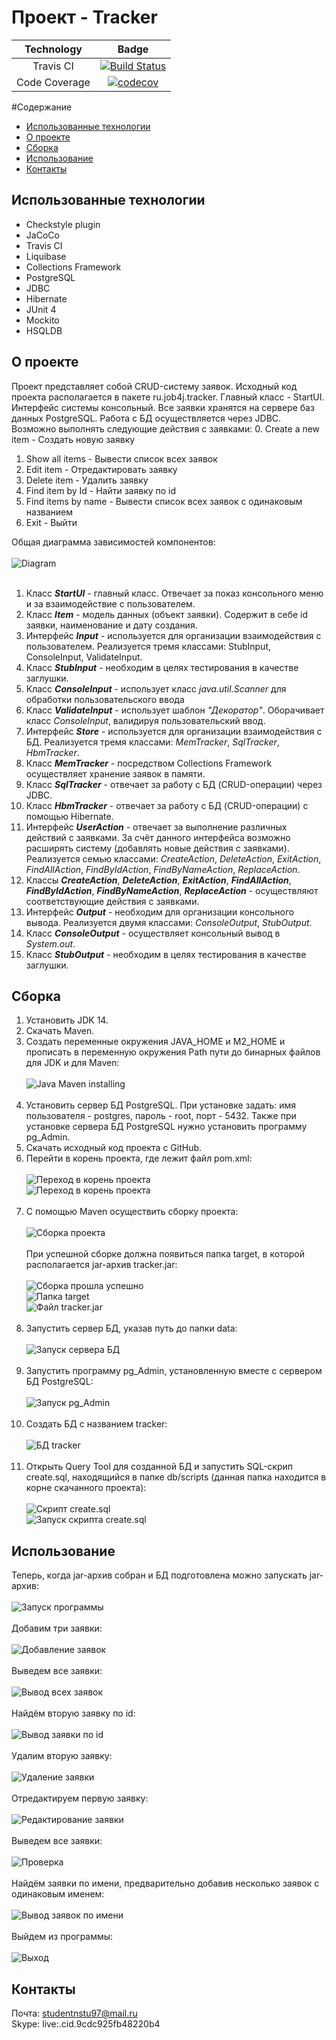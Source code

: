 # Проект - Tracker
| Technology | Badge |
|:----------:|:------:|
| Travis CI | [![Build Status](https://travis-ci.org/DmitriyYugai/job4j_tracker.svg?branch=master)](https://travis-ci.org/DmitriyYugai/job4j_tracker) |
| Code Coverage | [![codecov](https://codecov.io/gh/DmitriyYugai/job4j_tracker/branch/master/graph/badge.svg?token=94KWSPJYGG)](https://codecov.io/gh/DmitriyYugai/job4j_tracker/) |

#Содержание
* [Использованные технологии](#Использованные-технологии)
* [О проекте](#О-проекте)
* [Сборка](#Сборка)
* [Использование](#Использование)
* [Контакты](#Контакты)
## Использованные технологии
* Checkstyle plugin
* JaCoCo
* Travis CI
* Liquibase
* Collections Framework
* PostgreSQL
* JDBC
* Hibernate
* JUnit 4
* Mockito
* HSQLDB
## О проекте
Проект представляет собой CRUD-систему заявок. Исходный код проекта располагается 
в пакете ru.job4j.tracker. Главный класс - StartUI. Интерфейс системы консольный.
Все заявки хранятся на сервере баз данных PostgreSQL. Работа с БД осуществляется через JDBC.
Возможно выполнять следующие действия с заявками:
0. Create a new item - Создать новую заявку
1. Show all items - Вывести список всех заявок
2. Edit item - Отредактировать заявку
3. Delete item - Удалить заявку
4. Find item by Id - Найти заявку по id
5. Find items by name - Вывести список всех заявок с одинаковым названием
6. Exit - Выйти

Общая диаграмма зависимостей компонентов:<br><br>
![Diagram](img/about/dep.PNG)<br><br>
1. Класс __*StartUI*__ - главный класс. Отвечает за показ консольного меню и за взаимодействие с пользователем.
2. Класс __*Item*__ - модель данных (объект заявки). Содержит в себе id заявки, наименование и дату создания. 
3. Интерфейс __*Input*__ - используется для организации взаимодействия с пользователем. 
Реализуется тремя классами: StubInput, ConsoleInput, ValidateInput.
4. Класс __*StubInput*__ - необходим в целях тестирования в качестве заглушки.
5. Класс __*ConsoleInput*__ - использует класс *java.util.Scanner* для обработки пользовательского ввода
6. Класс __*ValidateInput*__ - использует шаблон *"Декоратор"*. 
Оборачивает класс *ConsoleInput*, валидируя пользовательский ввод.
7. Интерфейс __*Store*__ - используется для организации взаимодействия с БД. 
Реализуется тремя классами: *MemTracker*, *SqlTracker*, *HbmTracker*.
8. Класс __*MemTracker*__ - посредством Collections Framework осуществляет хранение заявок в памяти.
9. Класс __*SqlTracker*__ - отвечает за работу с БД (CRUD-операции) через JDBC.
10. Класс __*HbmTracker*__ - отвечает за работу с БД (CRUD-операции) c помощью Hibernate.
11. Интерфейс __*UserAction*__ - отвечает за выполнение различных действий с заявками.
За счёт данного интерфейса возможно расширять систему (добавлять новые действия с заявками). 
Реализуется семью классами: *CreateAction*, *DeleteAction*, *ExitAction*, *FindAllAction*, 
*FindByIdAction*, *FindByNameAction*, *ReplaceAction*.
12. Классы __*CreateAction*__, __*DeleteAction*__, __*ExitAction*__, __*FindAllAction*__, 
__*FindByIdAction*__, __*FindByNameAction*__, __*ReplaceAction*__ - 
осуществляют соответствующие действия с заявками.
13. Интерфейс __*Output*__ - необходим для организации консольного вывода. 
Реализуется двумя классами: *ConsoleOutput*, *StubOutput*.
14. Класс __*ConsoleOutput*__ - осуществляет консольный вывод в *System.out*.
15. Класс __*StubOutput*__ - необходим в целях тестирования в качестве заглушки.
## Сборка
1. Установить JDK 14.
2. Скачать Maven.
3. Создать переменные окружения JAVA_HOME и M2_HOME и прописать в переменную окружения Path 
пути до бинарных файлов для JDK и для Maven:<br><br>
![Java Maven installing](img/build/java_maven.PNG)<br><br>
4. Установить сервер БД PostgreSQL. При установке задать: имя пользователя - postgres, 
пароль - root, порт - 5432. Также при установке сервера БД PostgreSQL нужно установить программу pg_Admin.
5. Скачать исходный код проекта с GitHub.
6. Перейти в корень проекта, где лежит файл pom.xml:<br><br>
![Переход в корень проекта](img/build/cd.PNG)<br>
![Переход в корень проекта](img/build/cd1.PNG)<br><br>
7. С помощью Maven осуществить сборку проекта:<br><br>
![Сборка проекта](img/build/package.PNG)<br><br>
При успешной сборке должна появиться папка target, в которой располагается jar-архив tracker.jar:<br><br>
![Сборка прошла успешно](img/build/package1.PNG)<br>
![Папка target](img/build/target.PNG)<br>
![Файл tracker.jar](img/build/target1.PNG)<br><br>
8. Запустить сервер БД, указав путь до папки data:<br><br>
![Запуск сервера БД](img/build/server_start.PNG)<br><br>
9. Запустить программу pg_Admin, установленную вместе с сервером БД PostgreSQL:<br><br>
![Запуск pg_Admin](img/build/pg_admin.PNG)<br><br>
10. Создать БД с названием tracker:<br><br>
![БД tracker](img/build/tracker_db.PNG)<br><br>
11. Открыть Query Tool для созданной БД и запустить SQL-скрип create.sql, 
находящийся в папке db/scripts (данная папка находится в корне скачанного проекта):<br><br>
![Скрипт create.sql](img/build/script.PNG)<br>
![Запуск скрипта create.sql](img/build/pg_admin_script.PNG)<br>
## Использование
Теперь, когда jar-архив собран и БД подготовлена можно запускать jar-архив:<br><br>
![Запуск программы](img/usage/start.PNG)<br><br>
Добавим три заявки:<br><br>
![Добавление заявок](img/usage/add.PNG)<br><br>
Выведем все заявки:<br><br>
![Вывод всех заявок](img/usage/findAll.PNG)<br><br>
Найдём вторую заявку по id:<br><br>
![Вывод заявки по id](img/usage/byId.PNG)<br><br>
Удалим вторую заявку:<br><br>
![Удаление заявки](img/usage/del.PNG)<br><br>
Отредактируем первую заявку:<br><br>
![Редактирование заявки](img/usage/edit.PNG)<br><br>
Выведем все заявки:<br><br>
![Проверка](img/usage/check.PNG)<br><br>
Найдём заявки по имени, предварительно добавив несколько заявок с одинаковым именем:<br><br>
![Вывод заявок по имени](img/usage/byName.PNG)<br><br>
Выйдем из программы:<br><br>
![Выход](img/usage/exit.PNG)<br>
## Контакты
Почта: studentnstu97@mail.ru<br>
Skype: live:.cid.9cdc925fb48220b4

